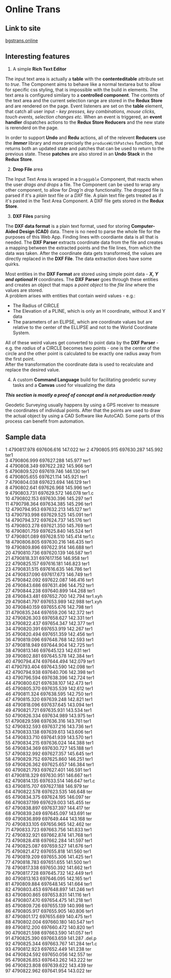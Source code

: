# Online Trans

## Link to site

[bgstrans.online](https://bgstrans.online/)

## Interesting features

1. A simple **Rich Text Editor**

The input text area is actually a **table** with the **contenteditable** attribute set to _true_. The Component aims to behave like a normal textarea but to allow for specific css styling, that is impossible with the build in elements. The text area is configured similary to a **controlled component**. The contents of the text area and the current selection range are stored in the **Redux Store** and are rendered on the page. Event listeners are set on the **table** element, that catch all user input - _key presses, key combinations, mouse clicks, touch events, selection changes etc._ When an event is triggered, an **event handler** dispatches actions to the **Redux Store Reducers** and the new state is rerenderd on the page.

In order to support **Undo** and **Redu** actions, all of the relevent **Reducers** use the **_Immer_** library and more precisely the `produceWithPatches` function, that returns both an updated state and patches that can be used to return to the previous state. These **patches** are also stored in an **Undo Stack** in the **Redux Store**.

2. **Drop File** area

The Input Text Area is wraped in a `Draggable` Component, that reacts when the user _drags and drops_ a file. The Component can be used to wrap any other component, to allow for _Drag'n drop_ functionality. The dropped file is parsed if it's a _plain text_ file or a _DXF_ file. A plain text file gets treated as if it's pasted in the Text Area Component. A DXF file gets stored in the **Redux Store**.

3. **DXF Files** parsing

The **DXF data format** is a plain text format, used for storing **Computer-Aided Design (CAD)** data. There is no need to parse the whole file for the purposes of this Web App. Finding lines with coordiante data is all that is needed. The **DXF Parser** extracts coordinate data from the file and creates a mapping between the extracted points and the file lines, from which the data was taken. After the coordinate data gets transformed, the values are directly replaced in the **DXF File**. The data extraction does have some quirks.

Most entities in the **DXF Format** are stored using simple point data - **_X, Y and optional H_** coordinates. The **DXF Parser** goes through these entities and creates an object that maps a _point object_ to the _file line_ where the values are stored.  
A problem arises with entities that contain weird values - e.g.:

- The Radius of CIRCLE
- The Elevation of a PLINE, which is only an H coordinate, without X and Y data
- The parameters of an ELIPSE, which are coordinate values but are relative to the center of the ELLIPSE and not to the World Coordinate System.

All of these weird values get converted to point data by the **DXF Parser** - e.g. the _radius_ of a CIRCLE becomes two points - one is the center of the circle and the other point is calculated to be exactly one radius away from the first point.  
After the transformation the coordinate data is used to recalculate and replace the desired value.

4. A custom **Command Language** build for facilitating geodetic survey tasks and a **Canvas** used for visualizing the data

**_This section is mostly a proof of concept and is not production ready_**

Geodetic Surveying usually happens by using a GPS receiver to measure the coordinates of individual points. After that the points are used to draw the actual object by using a CAD Software like AutoCAD. Some parts of this process can benefit from automation.

## Sample data

1 4790817.978 697606.616 147.022 ter
2 4790805.915 697630.287 145.992 ter1  
3 4790806.999 697627.288 145.977 ter1  
4 4790808.349 697622.282 145.966 ter1  
5 4790809.520 697619.746 146.130 ter1  
6 4790805.655 697621.114 145.921 ter1  
7 4790804.038 697623.694 146.129 ter1  
8 4790802.641 697626.968 145.996 ter1  
9 4790803.731 697629.572 146.078 ter1.c  
10 4790802.153 697630.396 145.297 ter1  
11 4790798.364 697634.385 145.296 ter1  
12 4790794.953 697632.213 145.127 ter1  
13 4790793.998 697629.525 145.091 ter1  
14 4790794.372 697624.737 145.176 ter1  
15 4790803.278 697621.350 145.769 ter1  
16 4790801.759 697625.840 145.524 ter1  
17 4790801.089 697628.510 145.414 ter1.c  
18 4790806.805 697630.216 146.435 ter1  
19 4790809.896 697622.914 146.688 ter1  
20 4790810.736 697620.139 146.587 ter1  
21 4790818.331 697617.156 146.958 ter1  
22 4790825.157 697616.181 146.823 ter1  
23 4790831.515 697616.635 146.786 ter1  
24 4790837.090 697617.673 146.749 ter1  
25 4790842.092 697622.087 146.416 ter1  
26 4790843.686 697631.496 144.752 ter1  
27 4790844.238 697640.899 144.268 ter1  
28 4790843.481 697652.700 142.794 ter1.xyh  
29 4790841.797 697653.989 142.988 ter1.xyh  
30 4790840.159 697655.676 142.798 ter1  
31 4790835.244 697659.206 142.372 ter1  
32 4790826.303 697658.627 142.331 ter1  
33 4790822.437 697654.347 142.377 ter1  
34 4790820.391 697653.919 142.267 ter1  
35 4790820.494 697651.359 142.456 ter1  
36 4790819.096 697648.768 142.593 ter1  
37 4790818.949 697644.904 142.725 ter1  
38 4790813.146 697645.123 142.631 ter1  
39 4790802.881 697645.578 142.384 ter1  
40 4790794.474 697644.494 142.079 ter1  
41 4790793.404 697643.590 142.098 ter1  
42 4790794.938 697640.706 142.398 ter1  
43 4790796.594 697638.396 142.724 ter1  
44 4790800.621 697638.107 142.473 ter1  
45 4790805.370 697635.539 142.612 ter1  
46 4790811.324 697638.595 142.750 ter1  
47 4790815.320 697639.248 142.821 ter1  
48 4790818.096 697637.645 143.094 ter1  
49 4790821.721 697635.931 143.534 ter1  
50 4790826.334 697634.989 143.975 ter1  
51 4790829.598 697636.316 143.761 ter1  
52 4790832.593 697637.216 143.736 ter1  
53 4790833.138 697639.613 143.606 ter1  
54 4790833.710 697641.939 143.570 ter1  
55 4790834.215 697636.024 144.388 ter1  
56 4790834.369 697630.727 145.188 ter1  
57 4790832.992 697627.357 145.645 ter1  
58 4790829.752 697625.860 146.251 ter1  
59 4790826.362 697625.657 146.384 ter1  
60 4790821.793 697627.401 146.591 ter1  
61 4790818.329 697630.951 146.667 ter1  
62 4790814.135 697633.514 146.647 ter1.c  
63 4790815.707 697627.188 146.979 ter  
64 4790822.578 697623.535 146.648 ter  
65 4790834.375 697624.195 146.097 ter  
66 4790837.199 697629.003 145.455 ter  
67 4790838.897 697637.397 144.417 ter  
68 4790839.249 697645.097 143.691 ter  
69 4790836.899 697649.444 143.168 ter  
70 4790833.105 697656.965 142.462 ter  
71 4790833.723 697663.756 141.833 ter1  
72 4790832.921 697662.874 141.768 ter1  
73 4790828.418 697662.284 141.597 ter1  
74 4790825.087 697659.527 141.676 ter1  
75 4790821.472 697655.818 141.560 ter1  
76 4790819.209 697655.306 141.425 ter1  
77 4790818.783 697651.655 141.500 ter1  
78 4790817.338 697650.392 141.662 ter1  
79 4790817.728 697645.732 142.449 ter1  
80 4790813.163 697646.095 142.165 ter1  
81 4790809.884 697648.145 141.664 ter1  
82 4790803.453 697648.897 141.246 ter1  
83 4790800.865 697653.831 141.116 ter1  
84 4790807.470 697654.475 141.218 ter1  
85 4790809.726 697655.139 140.998 ter1  
86 4790805.917 697655.905 140.806 ter1  
87 4790801.172 697655.689 140.475 ter1  
88 4790802.004 697660.180 140.547 ter1  
89 4790812.200 697660.472 140.820 ter1  
90 4790821.598 697663.590 141.057 ter1  
91 4790825.390 697663.659 141.287 .del.p  
92 4790825.344 697663.767 141.284 ter1.c  
93 4790812.923 697652.449 141.238 ter  
94 4790824.592 697650.056 142.557 ter  
95 4790826.853 697643.262 143.222 ter  
96 4790823.808 697639.622 143.439 ter  
97 4790822.962 697641.954 143.022 ter
